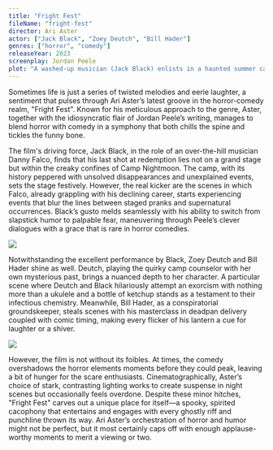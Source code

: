 ```yaml
---
title: "Fright Fest"
fileName: "fright-fest"
director: Ari Aster
actor: ["Jack Black", "Zoey Deutch", "Bill Hader"]
genres: ["horror", "comedy"]
releaseYear: 2023
screenplay: Jordan Peele
plot: "A washed-up musician (Jack Black) enlists in a haunted summer camp, only to find his nightmares merging with reality in terrifying—and hilarious—ways."
---
```


Sometimes life is just a series of twisted melodies and eerie laughter, a sentiment that pulses through Ari Aster’s latest groove in the horror-comedy realm, "Fright Fest". Known for his meticulous approach to the genre, Aster, together with the idiosyncratic flair of Jordan Peele’s writing, manages to blend horror with comedy in a symphony that both chills the spine and tickles the funny bone. 

The film's driving force, Jack Black, in the role of an over-the-hill musician Danny Falco, finds that his last shot at redemption lies not on a grand stage but within the creaky confines of Camp Nightmoon. The camp, with its history peppered with unsolved disappearances and unexplained events, sets the stage festively. However, the real kicker are the scenes in which Falco, already grappling with his declining career, starts experiencing events that blur the lines between staged pranks and supernatural occurrences. Black’s gusto melds seamlessly with his ability to switch from slapstick humor to palpable fear, maneuvering through Peele’s clever dialogues with a grace that is rare in horror comedies.

![](/fright-fest-1.webp)

Notwithstanding the excellent performance by Black, Zoey Deutch and Bill Hader shine as well. Deutch, playing the quirky camp counselor with her own mysterious past, brings a nuanced depth to her character. A particular scene where Deutch and Black hilariously attempt an exorcism with nothing more than a ukulele and a bottle of ketchup stands as a testament to their infectious chemistry. Meanwhile, Bill Hader, as a conspiratorial groundskeeper, steals scenes with his masterclass in deadpan delivery coupled with comic timing, making every flicker of his lantern a cue for laughter or a shiver.

![](/fright-fest-2.webp)

However, the film is not without its foibles. At times, the comedy overshadows the horror elements moments before they could peak, leaving a bit of hunger for the scare enthusiasts. Cinematographically, Aster’s choice of stark, contrasting lighting works to create suspense in night scenes but occasionally feels overdone. Despite these minor hitches, "Fright Fest" carves out a unique place for itself—a spooky, spirited cacophony that entertains and engages with every ghostly riff and punchline thrown its way. Ari Aster’s orchestration of horror and humor might not be perfect, but it most certainly caps off with enough applause-worthy moments to merit a viewing or two.